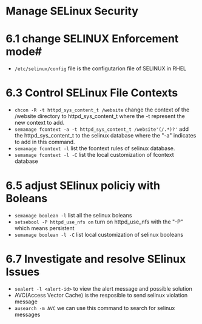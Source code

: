 # Manage SELinux Security #

# 6.1 change SELINUX Enforcement mode#

* `/etc/selinux/config` file is the configutarion file of SELINUX in RHEL

# 6.3 Control SELinux File Contexts #

* `chcon -R -t httpd_sys_content_t /website` change the context of the /website directory to httpd_sys_content_t where the -t represent the new context to add.
* `semanage fcontext -a -t httpd_sys_content_t /website'(/.*)?'` add the httpd_sys_content_t to the selinux database where the "-a" indicates to add in this command.
* `semanage fcontext -l` list the fcontext rules of selinux database.
* `semanage fcontext -l -C` list the local customization of fcontext database

# 6.5 adjust SElinux policiy with Boleans #

* `semanage boolean -l` list all the selinux boleans
* `setsebool -P httpd_use_nfs on` turn on httpd_use_nfs with the "-P" which means persistent
* `semanage boolean -l -C` list local customization of selinux booleans

# 6.7 Investigate and resolve SElinux Issues #

* `sealert -l <alert-id>` to view the alert message and possible solution
* AVC(Access Vector Cache) is the resposible to send selinux violation message
* `ausearch -m AVC` we can use this command to search for selinux messages